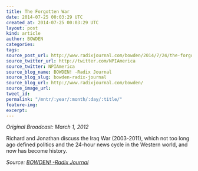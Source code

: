 ```yaml
---
title: The Forgotten War
date: 2014-07-25 00:03:29 UTC
created_at: 2014-07-25 00:03:29 UTC
layout: post
kind: article
author: BOWDEN
categories: 
tags: 
source_post_url: http://www.radixjournal.com/bowden/2014/7/24/the-forgotten-war
source_twitter_url: http://twitter.com/NPIAmerica
source_twitter: NPIAmerica
source_blog_name: BOWDEN! -Radix Journal
source_blog_slug: bowden-radix-journal
source_blog_url: http://www.radixjournal.com/bowden/
source_image_url: 
tweet_id: 
permalink: "/mntr/:year/:month/:day/:title/"
feature-img: 
excerpt: 
---
```

<p><em>Original Broadcast: March 1, 2012</em></p>

<p>Richard and Jonathan discuss the Iraq War (2003-2011), which not too long ago defined politics and the 24-hour news cycle in the Western world, and now has become history.</p><div class="">
    <i>Source: <a href="http://www.radixjournal.com/bowden/">BOWDEN! -Radix Journal</a></i>
</div>
